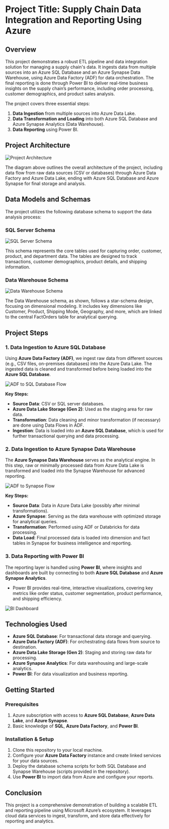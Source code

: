 # Project Title: Supply Chain Data Integration and Reporting Using Azure

## Overview
This project demonstrates a robust ETL pipeline and data integration solution for managing a supply chain's data. It ingests data from multiple sources into an Azure SQL Database and an Azure Synapse Data Warehouse, using Azure Data Factory (ADF) for data orchestration. The final reporting is done through Power BI to deliver real-time business insights on the supply chain’s performance, including order processing, customer demographics, and product sales analysis.

The project covers three essential steps:
1. **Data Ingestion** from multiple sources into Azure Data Lake.
2. **Data Transformation and Loading** into both Azure SQL Database and Azure Synapse Analytics (Data Warehouse).
3. **Data Reporting** using Power BI.

## Project Architecture
![Project Architecture](photos/Parch.jpeg)

The diagram above outlines the overall architecture of the project, including data flow from raw data sources (CSV or databases) through Azure Data Factory and Azure Data Lake, ending with Azure SQL Database and Azure Synapse for final storage and analysis.

## Data Models and Schemas

The project utilizes the following database schema to support the data analysis process:

### SQL Server Schema
![SQL Server Schema](photos/DBschema.jpeg)

This schema represents the core tables used for capturing order, customer, product, and department data. The tables are designed to track transactions, customer demographics, product details, and shipping information.

### Data Warehouse Schema
![Data Warehouse Schema](photos/DWschema.jpeg)

The Data Warehouse schema, as shown, follows a star-schema design, focusing on dimensional modeling. It includes key dimensions like Customer, Product, Shipping Mode, Geography, and more, which are linked to the central FactOrders table for analytical querying.

## Project Steps

### 1. Data Ingestion to Azure SQL Database
Using **Azure Data Factory (ADF)**, we ingest raw data from different sources (e.g., CSV files, on-premises databases) into the Azure Data Lake. The ingested data is cleaned and transformed before being loaded into the **Azure SQL Database**.
   
![ADF to SQL Database Flow](photos/ADF2db.png)

**Key Steps:**
- **Source Data**: CSV or SQL server databases.
- **Azure Data Lake Storage (Gen 2)**: Used as the staging area for raw data.
- **Transformation**: Data cleaning and minor transformation (if necessary) are done using Data Flows in ADF.
- **Ingestion**: Data is loaded into an **Azure SQL Database**, which is used for further transactional querying and data processing.

### 2. Data Ingestion to Azure Synapse Data Warehouse
The **Azure Synapse Data Warehouse** serves as the analytical engine. In this step, raw or minimally processed data from Azure Data Lake is transformed and loaded into the Synapse Warehouse for advanced reporting.
   
![ADF to Synapse Flow](photos/ADF2dw.png)

**Key Steps:**
- **Source Data**: Data in Azure Data Lake (possibly after minimal transformations).
- **Azure Synapse**: Serving as the data warehouse with optimized storage for analytical queries.
- **Transformation**: Performed using ADF or Databricks for data processing.
- **Data Load**: Final processed data is loaded into dimension and fact tables in Synapse for business intelligence and reporting.

### 3. Data Reporting with Power BI
The reporting layer is handled using **Power BI**, where insights and dashboards are built by connecting to both **Azure SQL Database** and **Azure Synapse Analytics**.
- Power BI provides real-time, interactive visualizations, covering key metrics like order status, customer segmentation, product performance, and shipping efficiency.

![BI Dashboard](photos/BI.png)

## Technologies Used
- **Azure SQL Database**: For transactional data storage and querying.
- **Azure Data Factory (ADF)**: For orchestrating data flows from source to destination.
- **Azure Data Lake Storage (Gen 2)**: Staging and storing raw data for processing.
- **Azure Synapse Analytics**: For data warehousing and large-scale analytics.
- **Power BI**: For data visualization and business reporting.

## Getting Started

### Prerequisites
1. Azure subscription with access to **Azure SQL Database**, **Azure Data Lake**, and **Azure Synapse**.
2. Basic knowledge of **SQL**, **Azure Data Factory**, and **Power BI**.

### Installation & Setup
1. Clone this repository to your local machine.
2. Configure your **Azure Data Factory** instance and create linked services for your data sources.
3. Deploy the database schema scripts for both SQL Database and Synapse Warehouse (scripts provided in the repository).
4. Use **Power BI** to import data from Azure and configure your reports.

## Conclusion
This project is a comprehensive demonstration of building a scalable ETL and reporting pipeline using Microsoft Azure’s ecosystem. It leverages cloud data services to ingest, transform, and store data effectively for reporting and analytics.
